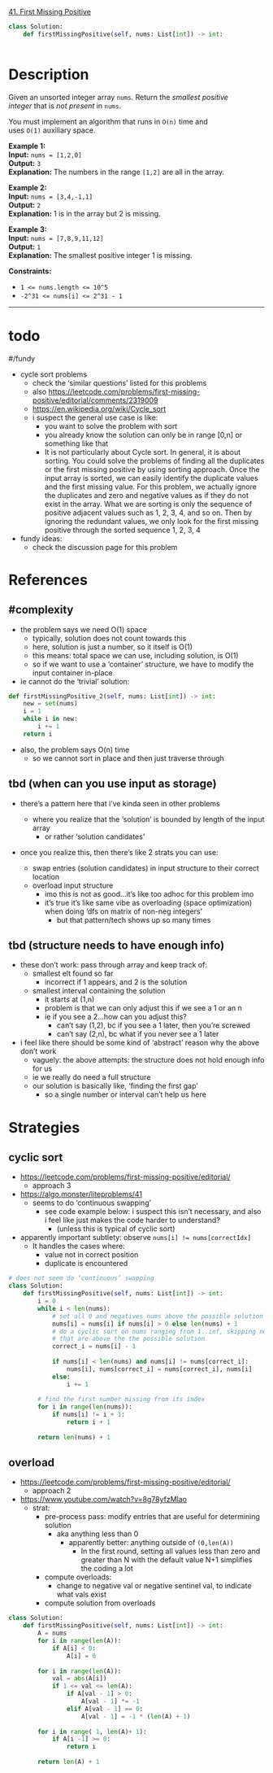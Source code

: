 [41. First Missing Positive](https://leetcode.com/problems/first-missing-positive/)

```python
class Solution:
    def firstMissingPositive(self, nums: List[int]) -> int:
        
```

# Description

Given an unsorted integer array `nums`. Return the _smallest positive integer_ that is _not present_ in `nums`.

You must implement an algorithm that runs in `O(n)` time and uses `O(1)` auxiliary space.

**Example 1:**  
**Input:** `nums = [1,2,0]`  
**Output:** `3`  
**Explanation:** The numbers in the range `[1,2]` are all in the array.

**Example 2:**  
**Input:** `nums = [3,4,-1,1]`  
**Output:** `2`  
**Explanation:** 1 is in the array but 2 is missing.

**Example 3:**  
**Input:** `nums = [7,8,9,11,12]`  
**Output:** `1`  
**Explanation:** The smallest positive integer 1 is missing.

**Constraints:**
- `1 <= nums.length <= 10^5`
- `-2^31 <= nums[i] <= 2^31 - 1`

---

# todo

#/fundy 
- cycle sort problems
	- check the ‘similar questions’ listed for this problems
	- also https://leetcode.com/problems/first-missing-positive/editorial/comments/2319009
	- https://en.wikipedia.org/wiki/Cycle_sort
	- i suspect the general use case is like:
		- you want to solve the problem with sort
		- you already know the solution can only be in range [0,n] or something like that
		- It is not particularly about Cycle sort. In general, it is about sorting. You could solve the problems of finding all the duplicates or the first missing positive by using sorting approach. Once the input array is sorted, we can easily identify the duplicate values and the first missing value. For this problem, we actually ignore the duplicates and zero and negative values as if they do not exist in the array. What we are sorting is only the sequence of positive adjacent values such as 1, 2, 3, 4, and so on. Then by ignoring the redundant values, we only look for the first missing positive through the sorted sequence 1, 2, 3, 4
- fundy ideas:
	- check the discussion page for this problem


# References

## #complexity 
- the problem says we need O(1) space
	- typically, solution does not count towards this
	- here, solution is just a number, so it itself is O(1)
	- this means: total space we can use, including solution, is O(1)
	- so if we want to use a ‘container’ structure, we have to modify the input container in-place
- ie cannot do the ‘trivial’ solution:

```python
def firstMissingPositive_2(self, nums: List[int]) -> int:
	new = set(nums)
	i = 1
	while i in new:
		i += 1
	return i
```


- also, the problem says O(n) time
	- so we cannot sort in place and then just traverse through

## tbd (when can you use input as storage)
- there’s a pattern here that i’ve kinda seen in other problems
	- where you realize that the ‘solution’ is bounded by length of the input array
		- or rather ‘solution candidates’

- once you realize this, then there’s like 2 strats you can use:
	- swap entries (solution candidates) in input structure to their correct location
	- overload input structure
		- imo this is not as good…it’s like too adhoc for this problem imo
		- it’s true it’s like same vibe as overloading (space optimization) when doing ‘dfs on matrix of non-neg integers’
			- but that pattern/tech shows up so many times



## tbd (structure needs to have enough info)
- these don’t work: pass through array and keep track of:
	- smallest elt found so far
		- incorrect if 1 appears, and 2 is the solution
	- smallest interval containing the solution
		- it starts at (1,n)
		- problem is that we can only adjust this if we see a 1 or an n
		- ie if you see a 2…how can you adjust this?
			- can’t say (1,2), bc if you see a 1 later, then you’re screwed
			- can’t say (2,n), bc what if you never see a 1 later
- i feel like there should be some kind of ‘abstract’ reason why the above don’t work
	- vaguely: the above attempts: the structure does not hold enough info for us
	- ie we really do need a full structure
	- our solution is basically like, ‘finding the first gap’
		- so a single number or interval can’t help us here




# Strategies


## cyclic sort
- https://leetcode.com/problems/first-missing-positive/editorial/
	- approach 3
- https://algo.monster/liteproblems/41
	- seems to do ‘continuous swapping’
		- see code example below: i suspect this isn’t necessary, and also i feel like just makes the code harder to understand?
			- (unless this is typical of cyclic sort)
- apparently important subtlety: observe `nums[i] != nums[correctIdx]`
	- It handles the cases where:
		- value not in correct position
		- duplicate is encountered

```python
# does not seem do ‘continuous’ swapping
class Solution: 
	def firstMissingPositive(self, nums: List[int]) -> int: 
		i = 0
		while i < len(nums):
			# set all 0 and negatives nums above the possible solution 
			nums[i] = nums[i] if nums[i] > 0 else len(nums) + 1 
			# do a cyclic sort on nums ranging from 1..inf, skipping numbers 
			# that are above the the possible solution 
			correct_i = nums[i] - 1 
		
			if nums[i] < len(nums) and nums[i] != nums[correct_i]:
				nums[i], nums[correct_i] = nums[correct_i], nums[i]
			else:
				i += 1
				
		# find the first number missing from its index
		for i in range(len(nums)):
			if nums[i] != i + 1:
				return i + 1
				
		return len(nums) + 1
```

## overload
- https://leetcode.com/problems/first-missing-positive/editorial/
	- approach 2
- https://www.youtube.com/watch?v=8g78yfzMlao
	- strat:
		- pre-process pass: modify entries that are useful for determining solution
			- aka anything less than 0
				- apparently better: anything outside of `(0,len(A))`
					- In the first round, setting all values less than zero and greater than N with the default value N+1 simplifies the coding a lot
		- compute overloads:
			- change to negative val or negative sentinel val, to indicate what vals exist
		- compute solution from overloads




```python
class Solution:
    def firstMissingPositive(self, nums: List[int]) -> int:
        A = nums
        for i in range(len(A)):
            if A[i] < 0:
                A[i] = 0
            
        for i in range(len(A)):
            val = abs(A[i])
            if 1 <= val <= len(A):
                if A[val - 1] > 0:
                    A[val - 1] *= -1
                elif A[val - 1] == 0:
                    A[val - 1] = -1 * (len(A) + 1)
        
        for i in range( 1, len(A)+ 1):
            if A[i -1] >= 0:
                return i
        
        return len(A) + 1
        

```
